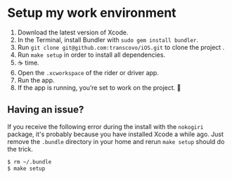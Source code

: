 # Setup my work environment

1. Download the latest version of Xcode.
2. In the Terminal, install Bundler with `sudo gem install bundler`.
3. Run `git clone git@github.com:transcovo/iOS.git` to clone the project .
4. Run `make setup` in order to install all dependencies.
5. ☕️ time.
6. Open the `.xcworkspace`  of the rider or driver app.
7. Run the app.
8. If the app is running, you’re set to work on the project. 🎉

## Having an issue?

If you receive the following error during the install with the `nokogiri` package, it's probably because you have installed Xcode a while ago.
Just remove the `.bundle` directory in your home and rerun `make setup` should do the trick.

```bash
$ rm ~/.bundle
$ make setup
```
